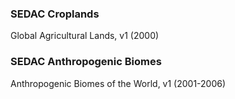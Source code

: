 ### SEDAC Croplands
Global Agricultural Lands, v1 (2000)

### SEDAC Anthropogenic Biomes
Anthropogenic Biomes of the World, v1 (2001-2006)
